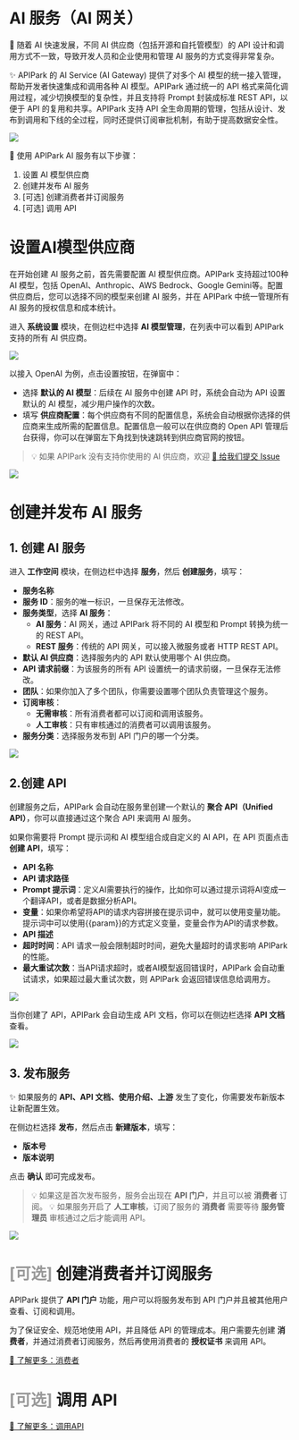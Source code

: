 # AI 服务（AI 网关）
👀 随着 AI 快速发展，不同 AI 供应商（包括开源和自托管模型）的 API 设计和调用方式不一致，导致开发人员和企业使用和管理 AI 服务的方式变得非常复杂。

✨ APIPark 的 AI Service (AI Gateway) 提供了对多个 AI 模型的统一接入管理，帮助开发者快速集成和调用各种 AI 模型。APIPark 通过统一的 API 格式来简化调用过程，减少切换模型的复杂性，并且支持将 Prompt 封装成标准 REST API，以便于 API 的复用和共享。APIPark 支持 API 全生命周期的管理，包括从设计、发布到调用和下线的全过程，同时还提供订阅审批机制，有助于提高数据安全性。

![](images/2024-10-26-14-26-31.png)

📍 使用 APIPark AI 服务有以下步骤：
1. 设置 AI 模型供应商
2. 创建并发布 AI 服务
3. [可选] 创建消费者并订阅服务
4. [可选] 调用 API


# 设置AI模型供应商
在开始创建 AI 服务之前，首先需要配置 AI 模型供应商。APIPark 支持超过100种 AI 模型，包括 OpenAI、Anthropic、AWS Bedrock、Google Gemini等。配置供应商后，您可以选择不同的模型来创建 AI 服务，并在 APIPark 中统一管理所有 AI 服务的授权信息和成本统计。

进入 **系统设置** 模块，在侧边栏中选择 **AI 模型管理**，在列表中可以看到 APIPark 支持的所有 AI 供应商。

![](images/2024-10-26-14-37-38.png)

以接入 OpenAI 为例，点击设置按钮，在弹窗中：
- 选择 **默认的 AI 模型**：后续在 AI 服务中创建 API 时，系统会自动为 API 设置默认的 AI 模型，减少用户操作的次数。
- 填写 **供应商配置**：每个供应商有不同的配置信息，系统会自动根据你选择的供应商来生成所需的配置信息。配置信息一般可以在供应商的 Open API 管理后台获得，你可以在弹窗左下角找到快速跳转到供应商官网的按钮。

> 💡 如果 APIPark 没有支持你使用的 AI 供应商，欢迎 [🔗 给我们提交 Issue](https://github.com/APIParkLab/APIPark/issues/new)

![](images/2024-10-26-15-10-43.png)

# 创建并发布 AI 服务
## 1. 创建 AI 服务
进入 **工作空间** 模块，在侧边栏中选择 **服务**，然后 **创建服务**，填写：
- **服务名称**
- **服务 ID**：服务的唯一标识，一旦保存无法修改。
- **服务类型**，选择 **AI 服务**：
  - **AI 服务**：AI 网关，通过 APIPark 将不同的 AI 模型和 Prompt 转换为统一的 REST API。
  - **REST 服务**：传统的 API 网关，可以接入微服务或者 HTTP REST API。
- **默认 AI 供应商**：选择服务内的 API 默认使用哪个 AI 供应商。
- **API 请求前缀**：为该服务的所有 API 设置统一的请求前缀，一旦保存无法修改。
- **团队**：如果你加入了多个团队，你需要设置哪个团队负责管理这个服务。
- **订阅审核**：
  - **无需审核**：所有消费者都可以订阅和调用该服务。
  - **人工审核**：只有审核通过的消费者可以调用该服务。
- **服务分类**：选择服务发布到 API 门户的哪一个分类。

![](images/2024-10-26-15-36-33.png)

## 2.创建 API
创建服务之后，APIPark 会自动在服务里创建一个默认的 **聚合 API（Unified API）**，你可以直接通过这个聚合 API 来调用 AI 服务。

如果你需要将 Prompt 提示词和 AI 模型组合成自定义的 AI API，在 API 页面点击 **创建 API**，填写：
- **API 名称**
- **API 请求路径**
- **Prompt 提示词**：定义AI需要执行的操作，比如你可以通过提示词将AI变成一个翻译API，或者是数据分析API。
- **变量**：如果你希望将API的请求内容拼接在提示词中，就可以使用变量功能。提示词中可以使用{{param}}的方式定义变量，变量会作为API的请求参数。
- **API 描述**
- **超时时间**：API 请求一般会限制超时时间，避免大量超时的请求影响 APIPark 的性能。
- **最大重试次数**：当API请求超时，或者AI模型返回错误时，APIPark 会自动重试请求，如果超过最大重试次数，则 APIPark 会返回错误信息给调用方。

![](images/2024-10-27-01-13-44.png)

当你创建了 API，APIPark 会自动生成 API 文档，你可以在侧边栏选择 **API 文档** 查看。

![](images/2024-10-27-01-16-46.png)

## 3. 发布服务
✨ 如果服务的 **API、API 文档、使用介绍、上游** 发生了变化，你需要发布新版本让新配置生效。

在侧边栏选择 **发布**，然后点击 **新建版本**，填写：
- **版本号**
- **版本说明**

点击 **确认** 即可完成发布。

> 💡 如果这是首次发布服务，服务会出现在 **API 门户**，并且可以被 **消费者** 订阅。
> 💡 如果服务开启了 **人工审核**，订阅了服务的 **消费者** 需要等待 **服务管理员** 审核通过之后才能调用 API。

![](images/2024-10-27-01-44-55.png)

# <span style="color:#999">[可选]</span> 创建消费者并订阅服务
APIPark 提供了 **API 门户** 功能，用户可以将服务发布到 API 门户并且被其他用户查看、订阅和调用。

为了保证安全、规范地使用 API，并且降低 API 的管理成本。用户需要先创建 **消费者**，并通过消费者订阅服务，然后再使用消费者的 **授权证书** 来调用 API。

[🔗 了解更多：消费者](../consumers.md)

# <span style="color:#999">[可选]</span> 调用 API

[🔗 了解更多：调用API](../call_api.md)